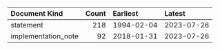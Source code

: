 | Document Kind       |   Count | Earliest   | Latest     |
|:--------------------|--------:|:-----------|:-----------|
| statement           |     218 | 1994-02-04 | 2023-07-26 |
| implementation_note |      92 | 2018-01-31 | 2023-07-26 |